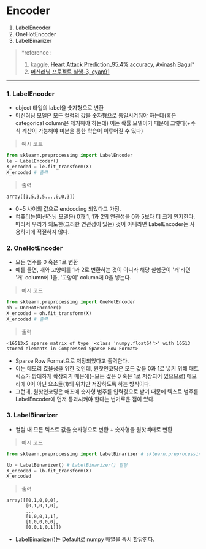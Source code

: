 # Encoder
1. LabelEncoder
2. OneHotEncoder
3. LabelBinarizer


> *reference : 
>1. kaggle, [Heart Attack Prediction_95.4% accuracy, Avinash Bagul](https://www.kaggle.com/avibagul80/heart-attack-prediction)*
>2. [머신러닝 프로젝트 실행-3, cyan91](https://cyan91.tistory.com/16)
---


### 1. LabelEncoder
- object 타입의 label을 숫자형으로 변환
- 머신러닝 모델은 모든 컬럼의 값을 숫자형으로 통일시켜줘야 하는데(혹은 categorical column은 제거해야 하는데) 이는 확률 모델이기 때문에 그렇다(+수식 계산이 가능해야 미분을 통한 학습이 이루어질 수 있다)

> 예시 코드
```python
from sklearn.preprocessing import LabelEncoder
le = LabelEncoder()
X_encoded = le.fit_transform(X)
X_encoded # 출력
```
> 출력
```
array([1,5,3,5...,0,0,3]) 
```
* 0~5 사이의 값으로 endcoding 되었다고 가정.
* 컴퓨터는(머신러닝 모델은) 0과 1, 1과 2의 연관성을 0과 5보다 더 크게 인지한다. 따라서 우리가 의도한(그러한 연관성이 있는) 것이 아니라면 LabelEncoder는 사용하기에 적절하지 않다.


### 2. OneHotEncoder
- 모든 범주를 0 혹은 1로 변환
- 예를 들면, 개와 고양이를 1과 2로 변환하는 것이 아니라 해당 실험군이 '개'라면 '개' column에 1을, '고양이' column에 0을 넣는다.

> 예시 코드
```python
from sklearn.preprocessing import OneHotEncoder
oh = OneHotEncoder()
X_encoded = oh.fit_transform(X)
X_encoded # 출력
```
> 출력
```
<16513x5 sparse matrix of type '<class 'numpy.float64'>' with 16513 stored elements in Compressed Sparse Row Format>
```
* Sparse Row Format으로 저장되었다고 출력한다.
* 이는 메모리 효율성을 위한 것인데, 원핫인코딩은 모든 값을 0과 1로 넣기 위해 매트릭스가 방대하게 확장되기 때문에(+모든 값은 0 혹은 1로 저장되어 있으므로) 메모리에 0이 아닌 요소들(1)의 위치만 저장하도록 하는 방식이다.
* 그런데, 원핫인코딩은 애초에 숫자형 범주를 입력값으로 받기 때문에 텍스트 범주를 LabelEncoder에 먼저 통과시켜야 한다는 번거로운 점이 있다.



### 3. LabelBinarizer
- 컬럼 내 모든 텍스트 값을 숫자형으로 변환 + 숫자형을 원핫벡터로 변환



> 예시 코드
```python
from sklearn.preprocessing import LabelBinarizer # sklearn.preprocessing에서 LabelBinarizer 패키지 사용

lb = LabelBinarizer() # LabelBinarizer() 할당
X_encoded = lb.fit_transform(X) 
X_encoded
```
> 출력 
```
array([[0,1,0,0,0],
       [0,1,0,1,0],
       ...
       [1,0,0,1,1],
       [1,0,0,0,0],
       [0,0,1,0,1]])
```
* LabelBinarizer()는 Default로 numpy 배열을 즉시 할당한다.